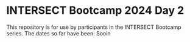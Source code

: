 # INTERSECT Bootcamp 2024 Day 2

This repository is for use by participants in the INTERSECT Bootcamp series.
The dates so far have been: Sooin

